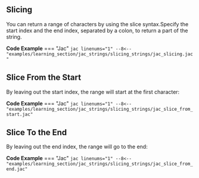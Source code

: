 ## Slicing
You can return a range of characters by using the slice syntax.Specify the start index and the end index, separated by a colon, to return a part of the string.

**Code Example**
=== "Jac"
    ```jac linenums="1"
    --8<-- "examples/learning_section/jac_strings/slicing_strings/jac_slicing.jac"
    ```

## Slice From the Start
By leaving out the start index, the range will start at the first character:

**Code Example**
=== "Jac"
    ```jac linenums="1"
    --8<-- "examples/learning_section/jac_strings/slicing_strings/jac_slice_from_start.jac"
    ```

## Slice To the End
By leaving out the end index, the range will go to the end:

**Code Example**
=== "Jac"
    ```jac linenums="1"
    --8<-- "examples/learning_section/jac_strings/slicing_strings/jac_slice_from_end.jac"
    ```